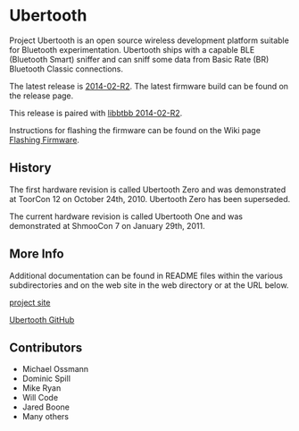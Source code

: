 Ubertooth
=========

Project Ubertooth is an open source wireless development platform
suitable for Bluetooth experimentation. Ubertooth ships with a capable
BLE (Bluetooth Smart) sniffer and can sniff some data from Basic Rate
(BR) Bluetooth Classic connections.

The latest release is [2014-02-R2](https://github.com/greatscottgadgets/ubertooth/releases/tag/2014-02-R2).
The latest firmware build can be found on the release page.

This release is paired with [libbtbb 2014-02-R2](https://github.com/greatscottgadgets/libbtbb/releases/tag/2014-02-R2).

Instructions for flashing the firmware can be found on the Wiki page
[Flashing Firmware](https://github.com/greatscottgadgets/ubertooth/wiki/Flashing-Firmware).

History
-------

The first hardware revision is called Ubertooth Zero and was demonstrated at
ToorCon 12 on October 24th, 2010.  Ubertooth Zero has been superseded.

The current hardware revision is called Ubertooth One and was demonstrated at
ShmooCon 7 on January 29th, 2011.

More Info
---------

Additional documentation can be found in README files within the various
subdirectories and on the web site in the web directory or at the URL below.

[project site](http://ubertooth.sourceforge.net/)

[Ubertooth GitHub](https://github.com/greatscottgadgets/ubertooth)

Contributors
------------

 - Michael Ossmann
 - Dominic Spill
 - Mike Ryan
 - Will Code
 - Jared Boone
 - Many others
